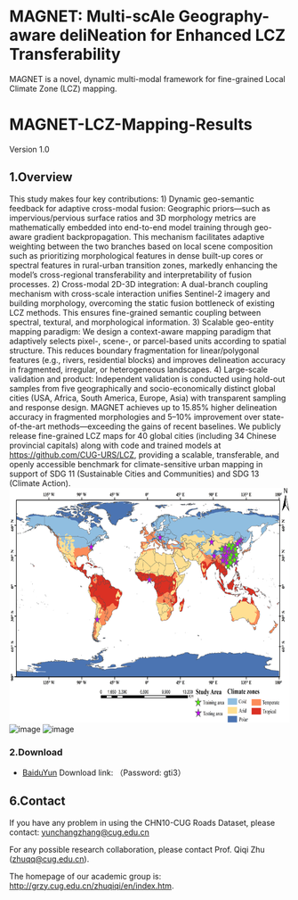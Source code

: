 # MAGNET: Multi-scAle Geography-aware deliNeation for Enhanced LCZ Transferability
MAGNET is a novel, dynamic multi-modal framework for fine-grained Local Climate Zone (LCZ) mapping.

# MAGNET-LCZ-Mapping-Results
Version 1.0

## 1.Overview
This study makes four key contributions: 1) Dynamic geo-semantic feedback for adaptive cross-modal fusion: Geographic priors—such as impervious/pervious surface ratios and 3D morphology metrics are mathematically embedded into end-to-end model training through geo-aware
gradient backpropagation. This mechanism facilitates adaptive weighting between the two branches based on local scene composition such as prioritizing morphological features in dense built-up cores or spectral features in rural-urban transition zones, markedly enhancing
the model’s cross-regional transferability and interpretability of fusion processes. 2) Cross-modal 2D-3D integration: A dual-branch coupling mechanism with cross-scale interaction unifies Sentinel-2 imagery and building morphology, overcoming the static fusion bottleneck
of existing LCZ methods. This ensures fine-grained semantic coupling between spectral, textural, and morphological information. 3) Scalable geo-entity mapping paradigm: We design a context-aware mapping paradigm that adaptively selects pixel-, scene-, or parcel-based units
according to spatial structure. This reduces boundary fragmentation for linear/polygonal features (e.g., rivers, residential blocks) and improves delineation accuracy in fragmented, irregular, or heterogeneous landscapes. 4) Large-scale validation and product: Independent
validation is conducted using hold-out samples from five geographically and socio-economically distinct global cities (USA, Africa, South America, Europe, Asia) with transparent sampling and response design. MAGNET achieves up to 15.85% higher delineation accuracy in
fragmented morphologies and 5–10% improvement over state-of-the-art methods—exceeding the gains of recent baselines. We publicly release fine-grained LCZ maps for 40 global cities (including 34 Chinese provincial capitals) along with code and trained models at 
https://github.com/CUG-URS/LCZ, providing a scalable, transferable, and openly accessible benchmark for climate-sensitive urban mapping in support of SDG 11 (Sustainable Cities and Communities) and SDG 13 (Climate Action).
                                                              <img width="694" height="421" alt="image" src="https://github.com/CUG-URS/LCZ/blob/main/figure/Study%20areas.png" />
                                                              <img width="689" height="615" alt="image" src="https://github.com/CUG-URS/LCZ/blob/main/figure/MAGNET%20framework.png" />
                                                              <img width="701" height="991" alt="image" src="https://github.com/CUG-URS/LCZ/blob/main/figure/Mapping%20results.png" />

### 2.Download

 - [BaiduYun]( https://pan.baidu.com/s/15-fxgGHDBsU6H6o0Nr3pqA?pwd=gti3 ) Download link: （Password: gti3）

## 6.Contact
If you have any problem in using the CHN10-CUG Roads Dataset, please contact: yunchangzhang@cug.edu.cn

For any possible research collaboration, please contact Prof. Qiqi Zhu (zhuqq@cug.edu.cn).

The homepage of our academic group is: http://grzy.cug.edu.cn/zhuqiqi/en/index.htm.
